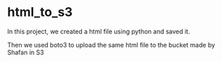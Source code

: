 # html_to_s3

In this project, we created a html file using python and saved it.

Then we used boto3 to upload the same html file to the bucket made by Shafan in S3